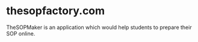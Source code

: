 # thesopfactory.com
TheSOPMaker is an application which would help students to prepare their SOP online.

